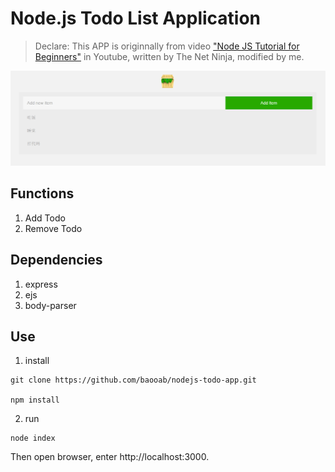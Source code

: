 # Node.js Todo List Application

> Declare: This APP is originnally from video ["Node JS Tutorial for Beginners"][link1] in Youtube, written by The Net Ninja, modified by me.

![](./app_page.png)

## Functions

1. Add Todo
2. Remove Todo

## Dependencies

1. express
2. ejs
3. body-parser

## Use

1. install

```
git clone https://github.com/baooab/nodejs-todo-app.git

npm install
```

2. run

```
node index
```

Then open browser, enter http://localhost:3000.

[link1]: https://www.youtube.com/watch?v=edOmvng5IQc&index=31&list=PL4cUxeGkcC9gcy9lrvMJ75z9maRw4byYp
